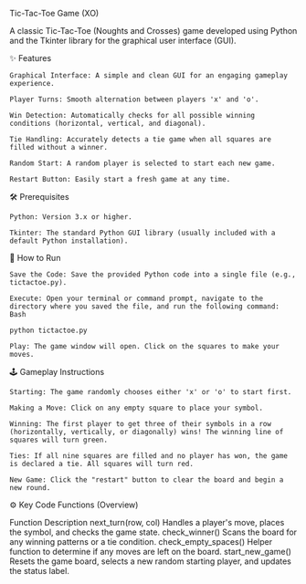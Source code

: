 Tic-Tac-Toe Game (XO)

A classic Tic-Tac-Toe (Noughts and Crosses) game developed using Python and the Tkinter library for the graphical user interface (GUI).

✨ Features

    Graphical Interface: A simple and clean GUI for an engaging gameplay experience.

    Player Turns: Smooth alternation between players 'x' and 'o'.

    Win Detection: Automatically checks for all possible winning conditions (horizontal, vertical, and diagonal).

    Tie Handling: Accurately detects a tie game when all squares are filled without a winner.

    Random Start: A random player is selected to start each new game.

    Restart Button: Easily start a fresh game at any time.

🛠️ Prerequisites

    Python: Version 3.x or higher.

    Tkinter: The standard Python GUI library (usually included with a default Python installation).

🚀 How to Run

    Save the Code: Save the provided Python code into a single file (e.g., tictactoe.py).

    Execute: Open your terminal or command prompt, navigate to the directory where you saved the file, and run the following command:
    Bash

    python tictactoe.py

    Play: The game window will open. Click on the squares to make your moves.

🕹️ Gameplay Instructions

    Starting: The game randomly chooses either 'x' or 'o' to start first.

    Making a Move: Click on any empty square to place your symbol.

    Winning: The first player to get three of their symbols in a row (horizontally, vertically, or diagonally) wins! The winning line of squares will turn green.

    Ties: If all nine squares are filled and no player has won, the game is declared a tie. All squares will turn red.

    New Game: Click the "restart" button to clear the board and begin a new round.

⚙️ Key Code Functions (Overview)

Function	Description
next_turn(row, col)	Handles a player's move, places the symbol, and checks the game state.
check_winner()	Scans the board for any winning patterns or a tie condition.
check_empty_spaces()	Helper function to determine if any moves are left on the board.
start_new_game()	Resets the game board, selects a new random starting player, and updates the status label.
